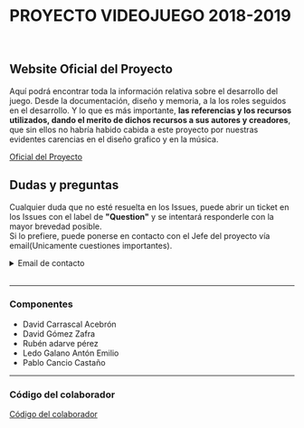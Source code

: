 # PROYECTO VIDEOJUEGO 2018-2019

<br />

## Website Oficial del Proyecto

Aquí podrá encontrar toda la información relativa sobre el desarrollo del juego. Desde la documentación, diseño y memoria, a la los roles seguidos en el desarrollo. Y lo que es más importante, **las referencias y los recursos utilizados, dando el merito de dichos recursos a sus autores y creadores**, que sin ellos no habría habido cabida a este proyecto por nuestras evidentes carencias en el diseño grafico y en la música. 

[Oficial del Proyecto](https://tecnologiavideojuegos.github.io/proyecto-videojuego-darpa-gamers/)



## Dudas y preguntas 

Cualquier duda que no esté resuelta en los Issues, puede abrir un ticket en los Issues con el label de **"Question"** y se intentará responderle con la mayor brevedad posible. 
<br />
Si lo prefiere, puede ponerse en contacto con el Jefe del proyecto vía email(Unicamente cuestiones importantes).
<br />
<details><summary>Email de contacto</summary>
<p>
 davidcawork.social@gmail.com
</p>
</details>

<br />

----

### Componentes 

  - David Carrascal Acebrón 
  - David Gómez Zafra
  - Rubén adarve pérez
  - Ledo Galano Antón Emilio
  - Pablo Cancio Castaño
  
----
  
### Código del colaborador

[Código del colaborador](https://github.com/TecnologiaVideojuegos/proyecto-videojuego-darpa-gamers/blob/master/CODE_OF_CONDUCT.md)
